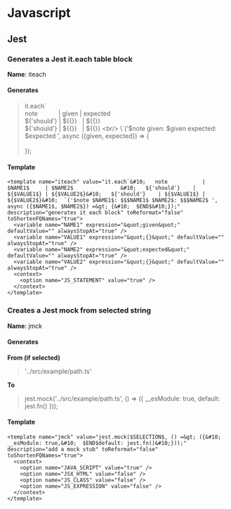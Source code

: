 # Javascript

## Jest

### Generates a Jest it.each table block
**Name**: iteach

#### Generates

> it.each\` <br/>
>    note &nbsp;&nbsp;&nbsp;&nbsp;&nbsp;&nbsp;&nbsp;&nbsp;&nbsp;&nbsp;&nbsp;| given     | expected <br/>
>    ${'should'}                                                            | ${{}} &nbsp;&nbsp;| ${{}} <br/>
>    ${'should'}                                                            | ${{}} &nbsp;&nbsp;| ${{}} <br/>
>   \`('$note given: $given expected: $expected ', async ({given, expected}) => { <br/>
>    <br/>
> }); <br/>

#### Template

```
<template name="iteach" value="it.each`&#10;   note           | $NAME1$     | $NAME2$               &#10;   ${'should'}    | ${$VALUE1$} | ${$VALUE2$}&#10;   ${'should'}    | ${$VALUE1$} | ${$VALUE2$}&#10;  `('$note $NAME1$: $$$NAME1$ $NAME2$: $$$NAME2$ ', async ({$NAME1$, $NAME2$}) =&gt; {&#10;  $END$&#10;});" description="generates it each block" toReformat="false" toShortenFQNames="true">
  <variable name="NAME1" expression="&quot;given&quot;" defaultValue="" alwaysStopAt="true" />
  <variable name="VALUE1" expression="&quot;{}&quot;" defaultValue="" alwaysStopAt="true" />
  <variable name="NAME2" expression="&quot;expected&quot;" defaultValue="" alwaysStopAt="true" />
  <variable name="VALUE2" expression="&quot;{}&quot;" defaultValue="" alwaysStopAt="true" />
  <context>
    <option name="JS_STATEMENT" value="true" />
  </context>
</template>
```

### Creates a Jest mock from selected string
**Name**: jmck
 
#### Generates
**From (if selected)**
> '../src/example/path.ts'

**To**

> jest.mock('../src/example/path.ts', () => ({
>   __esModule: true,
>   default: jest.fn()
> }));

#### Template

```
<template name="jmck" value="jest.mock($SELECTION$, () =&gt; ({&#10;  __esModule: true,&#10;  $END$default: jest.fn()&#10;}));" description="add a mock stub" toReformat="false" toShortenFQNames="true">
  <context>
    <option name="JAVA_SCRIPT" value="true" />
    <option name="JSX_HTML" value="false" />
    <option name="JS_CLASS" value="false" />
    <option name="JS_EXPRESSION" value="false" />
  </context>
</template>
```
